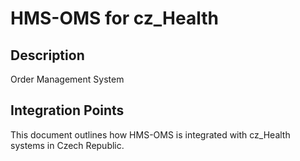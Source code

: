 # HMS-OMS for cz_Health

## Description

Order Management System

## Integration Points

This document outlines how HMS-OMS is integrated with cz_Health systems in Czech Republic.

